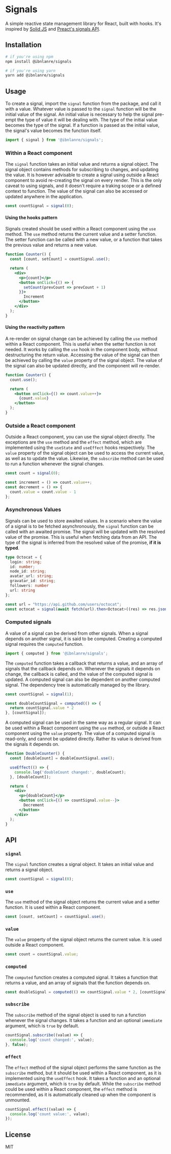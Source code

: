 # Signals

A simple reactive state management library for React, built with hooks. It's inspired by [Solid JS](https://www.solidjs.com/docs/latest/api#createsignal) and [Preact's signals API](https://preactjs.com/guide/v10/signals/).

## Installation

```bash
# if you're using npm
npm install @ibnlanre/signals

# if you're using yarn
yarn add @ibnlanre/signals
```

## Usage

To create a signal, import the `signal` function from the package, and call it with a value. Whatever value is passed to the `signal` function will be the initial value of the signal. An initial value is necessary to help the signal pre-empt the type of value it will be dealing with. The type of the initial value becomes the type of the signal. If a function is passed as the initial value, the signal's value becomes the function itself.

```typescript
import { signal } from '@ibnlanre/signals';
```

### Within a React component

The `signal` function takes an initial value and returns a signal object. The signal object contains methods for subscribing to changes, and updating the value. It is however advisable to create a signal using outside a React component to avoid re-creating the signal on every render. This is the only caveat to using signals, and it doesn't require a traking scope or a defined context to function. The value of the signal can also be accessed or updated anywhere in the application.

```typescript
const countSignal = signal(0);
```

#### Using the hooks pattern

Signals created should be used within a React component using the `use` method. The `use` method returns the current value and a setter function. The setter function can be called with a new value, or a function that takes the previous value and returns a new value.

```jsx
function Counter() {
  const [count, setCount] = countSignal.use();

  return (
    <div>
      <p>{count}</p>
      <button onClick={() => { 
        setCount(prevCount => prevCount + 1) 
      }}>
        Increment
      </button>
    </div>
  );
}
```

#### Using the reactivity pattern

A re-render on signal change can be achieved by calling the `use` method within a React component. This is useful when the setter function is not needed. It works by calling the `use` hook in the component body, without destructuring the return value. Accessing the value of the signal can then be achieved by calling the `value` property of the signal object. The value of the signal can also be updated directly, and the component will re-render.

```jsx
function Counter() {
  count.use();

  return (
    <button onClick={() => count.value++}>
      {count.value}
    </button>
  );
}
```

### Outside a React component

Outside a React component, you can use the signal object directly. The exceptions are the `use` method and the `effect` method, which are implemented using the `useState` and `useEffect` hooks respectively. The `value` property of the signal object can be used to access the current value, as well as to update the value. Likewise, the `subscribe` method can be used to run a function whenever the signal changes.

```typescript
const count = signal(0);

const increment = () => count.value++;
const decrement = () => { 
  count.value = count.value - 1 
};
```

### Asynchronous Values

Signals can be used to store awaited values. In a scenario where the value of a signal is to be fetched asynchronously, the `signal` function can be called with an awaited promise. The signal will be updated with the resolved value of the promise. This is useful when fetching data from an API. The type of the signal is inferred from the resolved value of the promise, **if it is typed**.

```typescript
type Octocat = {
  login: string;
  id: number;
  node_id: string;
  avatar_url: string;
  gravatar_id: string;
  followers: number
  url: string
};

const url = "https://api.github.com/users/octocat";
const octocat = signal(await fetch(url).then<Octocat>((res) => res.json()));
```

### Computed signals

A value of a signal can be derived from other signals. When a signal depends on another signal, it is said to be computed. Creating a computed signal requires the `computed` function.

```typescript
import { computed } from '@ibnlanre/signals';
```

The `computed` function takes a callback that returns a value, and an array of signals that the callback depends on. Whenever the signals it depends on change, the callback is called, and the value of the computed signal is updated. A computed signal can also be dependent on another computed signal. The dependency tree is automatically managed by the library.

```typescript
const countSignal = signal(1);

const doubleCountSignal = computed(() => {
  return countSignal.value * 2
}, [countSignal]);
```

A computed signal can be used in the same way as a regular signal. It can be used within a React component using the `use` method, or outside a React component using the `value` property. The value of a computed signal is read-only, and cannot be updated directly. Rather its value is derived from the signals it depends on.

```jsx
function DoubleCounter() {
  const [doubleCount] = doubleCountSignal.use();

  useEffect(() => {
    console.log('doubleCount changed:', doubleCount);
  }, [doubleCount]);

  return (
    <div>
      <p>{doubleCount}</p>
      <button onClick={() => countSignal.value--}>
        Decrement
      </button>
    </div>
  );
}
```

## API

### `signal`

The `signal` function creates a signal object. It takes an initial value and returns a signal object.

```typescript
const countSignal = signal(0);
```

### `use`

The `use` method of the signal object returns the current value and a setter function. It is used within a React component.

```typescript
const [count, setCount] = countSignal.use();
```

### `value`

The `value` property of the signal object returns the current value. It is used outside a React component.

```typescript
const count = countSignal.value;
```

### `computed`

The `computed` function creates a computed signal. It takes a function that returns a value, and an array of signals that the function depends on.

```typescript
const doubleSignal = computed(() => countSignal.value * 2, [countSignal]);
```

### `subscribe`

The `subscribe` method of the signal object is used to run a function whenever the signal changes. It takes a function and an optional `immediate` argument, which is `true` by default.

```typescript
countSignal.subscribe((value) => {
  console.log('count changed:', value);
}, false);
```

### `effect`

The `effect` method of the signal object performs the same function as the `subscribe` method, but it should be used within a React component, as it is implemented using the `useEffect` hook. It takes a function and an optional `immediate` argument, which is `true` by default. While the `subscribe` method could be used within a React component, the `effect` method is recommended, as it is automatically cleaned up when the component is unmounted.

```typescript
countSignal.effect((value) => {
  console.log('count value:', value);
});
```

## License

MIT
